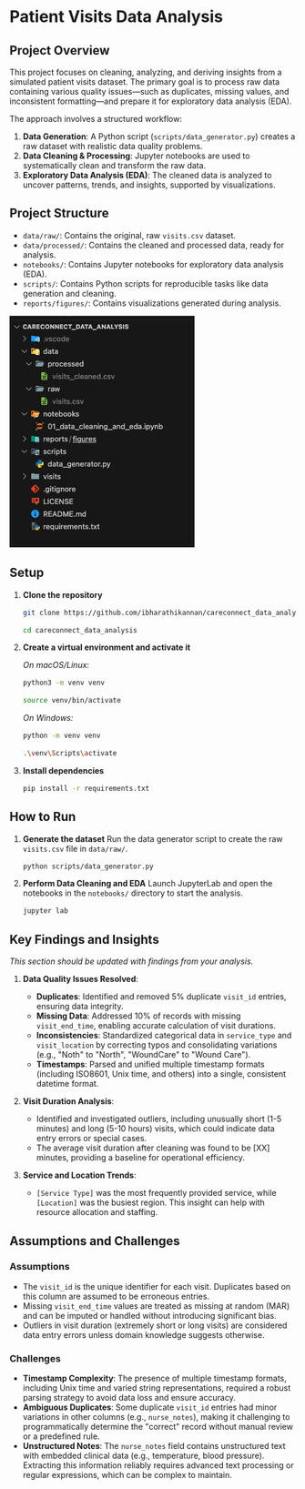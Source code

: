 # Patient Visits Data Analysis

## Project Overview

This project focuses on cleaning, analyzing, and deriving insights from a simulated patient visits dataset. The primary goal is to process raw data containing various quality issues—such as duplicates, missing values, and inconsistent formatting—and prepare it for exploratory data analysis (EDA).

The approach involves a structured workflow:

1.  **Data Generation**: A Python script (`scripts/data_generator.py`) creates a raw dataset with realistic data quality problems.
2.  **Data Cleaning & Processing**: Jupyter notebooks are used to systematically clean and transform the raw data.
3.  **Exploratory Data Analysis (EDA)**: The cleaned data is analyzed to uncover patterns, trends, and insights, supported by visualizations.

## Project Structure

- `data/raw/`: Contains the original, raw `visits.csv` dataset.
- `data/processed/`: Contains the cleaned and processed data, ready for analysis.
- `notebooks/`: Contains Jupyter notebooks for exploratory data analysis (EDA).
- `scripts/`: Contains Python scripts for reproducible tasks like data generation and cleaning.
- `reports/figures/`: Contains visualizations generated during analysis.

![screenshot](notebooks/folder.png)

## Setup

1.  **Clone the repository**

    ```bash
    git clone https://github.com/ibharathikannan/careconnect_data_analysis.git
    ```

    ```bash
    cd careconnect_data_analysis
    ```

2.  **Create a virtual environment and activate it**

    _On macOS/Linux:_

    ```bash
    python3 -m venv venv
    ```

    ```bash
    source venv/bin/activate
    ```

    _On Windows:_

    ```bash
    python -m venv venv
    ```

    ```bash
    .\venv\Scripts\activate
    ```

3.  **Install dependencies**
    ```bash
    pip install -r requirements.txt
    ```

## How to Run

1.  **Generate the dataset**
    Run the data generator script to create the raw `visits.csv` file in `data/raw/`.

    ```bash
    python scripts/data_generator.py
    ```

2.  **Perform Data Cleaning and EDA**
    Launch JupyterLab and open the notebooks in the `notebooks/` directory to start the analysis.
    ```bash
    jupyter lab
    ```

## Key Findings and Insights

_This section should be updated with findings from your analysis._

1.  **Data Quality Issues Resolved**:

    - **Duplicates**: Identified and removed 5% duplicate `visit_id` entries, ensuring data integrity.
    - **Missing Data**: Addressed 10% of records with missing `visit_end_time`, enabling accurate calculation of visit durations.
    - **Inconsistencies**: Standardized categorical data in `service_type` and `visit_location` by correcting typos and consolidating variations (e.g., "Noth" to "North", "WoundCare" to "Wound Care").
    - **Timestamps**: Parsed and unified multiple timestamp formats (including ISO8601, Unix time, and others) into a single, consistent datetime format.

2.  **Visit Duration Analysis**:

    - Identified and investigated outliers, including unusually short (1-5 minutes) and long (5-10 hours) visits, which could indicate data entry errors or special cases.
    - The average visit duration after cleaning was found to be [XX] minutes, providing a baseline for operational efficiency.

3.  **Service and Location Trends**:
    - `[Service Type]` was the most frequently provided service, while `[Location]` was the busiest region. This insight can help with resource allocation and staffing.

## Assumptions and Challenges

### Assumptions

- The `visit_id` is the unique identifier for each visit. Duplicates based on this column are assumed to be erroneous entries.
- Missing `visit_end_time` values are treated as missing at random (MAR) and can be imputed or handled without introducing significant bias.
- Outliers in visit duration (extremely short or long visits) are considered data entry errors unless domain knowledge suggests otherwise.

### Challenges

- **Timestamp Complexity**: The presence of multiple timestamp formats, including Unix time and varied string representations, required a robust parsing strategy to avoid data loss and ensure accuracy.
- **Ambiguous Duplicates**: Some duplicate `visit_id` entries had minor variations in other columns (e.g., `nurse_notes`), making it challenging to programmatically determine the "correct" record without manual review or a predefined rule.
- **Unstructured Notes**: The `nurse_notes` field contains unstructured text with embedded clinical data (e.g., temperature, blood pressure). Extracting this information reliably requires advanced text processing or regular expressions, which can be complex to maintain.
